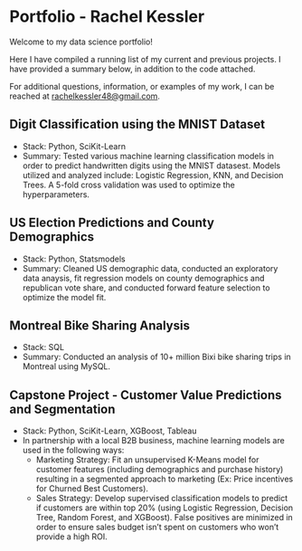 # Portfolio - Rachel Kessler
Welcome to my data science portfolio! 

Here I have compiled a running list of my current and previous projects. I have provided a summary below, in addition to the code attached.

For additional questions, information, or examples of my work, I can be reached at rachelkessler48@gmail.com.

## Digit Classification using the MNIST Dataset
* Stack: Python, SciKit-Learn
* Summary: Tested various machine learning classification models in order to predict handwritten digits using the MNIST datasest. Models utilized and analyzed include: Logistic Regression, KNN, and Decision Trees. A 5-fold cross validation was used to optimize the hyperparameters.

## US Election Predictions and County Demographics
* Stack: Python, Statsmodels
* Summary: Cleaned US demographic data, conducted an exploratory data anaysis, fit regression models on county demographics and republican vote share, and conducted forward feature selection to optimize the model fit.

## Montreal Bike Sharing Analysis
* Stack: SQL
* Summary: Conducted an analysis of 10+ million Bixi bike sharing trips in Montreal using MySQL.

## Capstone Project - Customer Value Predictions and Segmentation
* Stack: Python, SciKit-Learn, XGBoost, Tableau
* In partnership with a local B2B business, machine learning models are used in the following ways:
     * Marketing Strategy: Fit an unsupervised K-Means model for customer features (including demographics and purchase history) resulting in a segmented approach to marketing (Ex: Price incentives for Churned Best Customers).
     * Sales Strategy: Develop supervised classification models to predict if customers are within top 20% (using Logistic Regression, Decision Tree, Random Forest, and XGBoost). False positives are minimized in order to ensure sales budget isn’t spent on customers who won’t provide a high ROI.




